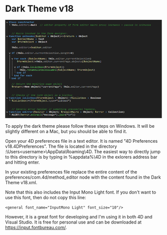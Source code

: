 # Dark Theme v18
![Preview](Preview.png)

To apply the dark theme please follow these steps on Windows. It will be slightly different on a Mac, but you should be able to find it.

Open your 4D preferences file in a text editor. It is named "4D Preferences v18.4DPreferences". The file is located in the directory <sysdrive>:\Users\<username>\AppData\Roaming\4D. The easiest way to directly jump to this directory is by typing in %appdata%\4D in the exlorers address bar and hitting enter. 

In your existing preferences file replace the entire content of the preferences/com.4d/method_editor node with the content found in the Dark Theme v18.xml. 

Note that this also includes the Input Mono Light font. If you don't want to use this font, then do not copy this line:

`<general font_name="InputMono Light" font_size="10"/>`

However, it is a great font for developing and I'm using it in both 4D and Visual Studio. It is free for personal use and can be downloaded at https://input.fontbureau.com/. 
